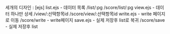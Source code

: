 세개의 디자인 :
[ejs]
list.ejs - 데이터 목록 /list/:pg /score/list/:pg
view.ejs - 데이터 하나만 상세 /view/:선택항목id /score/view/:선택항목id
write.ejs - write 페이지로 이동 /score/write - write페이지
save.ejs - 실제 저장후 list로 복귀 /score/save - 실제 저장후 list
